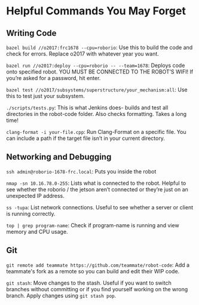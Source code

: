 # Helpful Commands You May Forget

## Writing Code

`bazel build //o2017:frc1678 --cpu=roborio`:
Use this to build the code and check for errors. Replace o2017 with whatever year you want.

`bazel run //o2017:deploy --cpu=roborio -- --team=1678`:
Deploys code onto specified robot. YOU MUST BE CONNECTED TO THE ROBOT’S WIFI! If you’re asked for a password, hit enter.

`bazel test //o2017/subsystems/superstructure/your_mechanism:all`:
Use this to test just your subsystem.

`./scripts/tests.py`:
This is what Jenkins does- builds and test all directories in the robot-code folder. Also checks formatting. Takes a long time!

`clang-format -i your-file.cpp`:
Run Clang-Format on a specific file. You can include a path if the target file isn’t in your current directory.

## Networking and Debugging

`ssh admin@roborio-1678-frc.local`:
Puts you inside the robot

`nmap -sn 10.16.78.0-255`:
Lists what is connected to the robot. Helpful to see whether the roborio / the jetson aren’t connected or they’re just on an unexpected IP address.

`ss -tupa`:
List network connections. Useful to see whether a server or client is running correctly.

`top | grep program-name`:
Check if program-name is running and view memory and CPU usage.

## Git

`git remote add teammate https://github.com/teammate/robot-code`:
Add a teammate's fork as a remote so you can build and edit their WIP code.

`git stash`:
Move changes to the stash. Useful if you want to switch branches without
committing or if you find yourself working on the wrong branch. Apply changes
using `git stash pop`.
